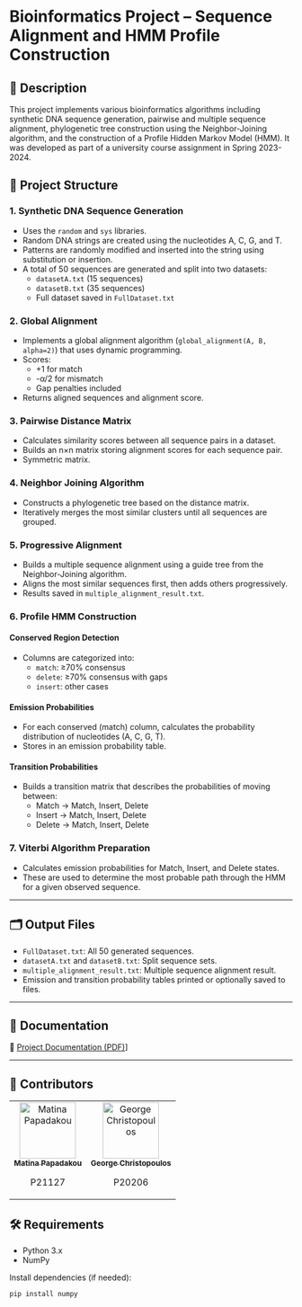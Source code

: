 # Bioinformatics Project – Sequence Alignment and HMM Profile Construction

## 📌 Description

This project implements various bioinformatics algorithms including synthetic DNA sequence generation, pairwise and multiple sequence alignment, phylogenetic tree construction using the Neighbor-Joining algorithm, and the construction of a Profile Hidden Markov Model (HMM). It was developed as part of a university course assignment in Spring 2023-2024.

## 🧬 Project Structure

### 1. **Synthetic DNA Sequence Generation**

- Uses the `random` and `sys` libraries.
- Random DNA strings are created using the nucleotides A, C, G, and T.
- Patterns are randomly modified and inserted into the string using substitution or insertion.
- A total of 50 sequences are generated and split into two datasets:
  - `datasetA.txt` (15 sequences)
  - `datasetB.txt` (35 sequences)
  - Full dataset saved in `FullDataset.txt`

### 2. **Global Alignment**

- Implements a global alignment algorithm (`global_alignment(A, B, alpha=2)`) that uses dynamic programming.
- Scores:
  - +1 for match
  - -α/2 for mismatch
  - Gap penalties included
- Returns aligned sequences and alignment score.

### 3. **Pairwise Distance Matrix**

- Calculates similarity scores between all sequence pairs in a dataset.
- Builds an n×n matrix storing alignment scores for each sequence pair.
- Symmetric matrix.

### 4. **Neighbor Joining Algorithm**

- Constructs a phylogenetic tree based on the distance matrix.
- Iteratively merges the most similar clusters until all sequences are grouped.

### 5. **Progressive Alignment**

- Builds a multiple sequence alignment using a guide tree from the Neighbor-Joining algorithm.
- Aligns the most similar sequences first, then adds others progressively.
- Results saved in `multiple_alignment_result.txt`.

### 6. **Profile HMM Construction**

#### Conserved Region Detection

- Columns are categorized into:
  - `match`: ≥70% consensus
  - `delete`: ≥70% consensus with gaps
  - `insert`: other cases

#### Emission Probabilities

- For each conserved (match) column, calculates the probability distribution of nucleotides (A, C, G, T).
- Stores in an emission probability table.

#### Transition Probabilities

- Builds a transition matrix that describes the probabilities of moving between:
  - Match → Match, Insert, Delete
  - Insert → Match, Insert, Delete
  - Delete → Match, Insert, Delete

### 7. **Viterbi Algorithm Preparation**

- Calculates emission probabilities for Match, Insert, and Delete states.
- These are used to determine the most probable path through the HMM for a given observed sequence.

---

## 🗂️ Output Files

- `FullDataset.txt`: All 50 generated sequences.
- `datasetA.txt` and `datasetB.txt`: Split sequence sets.
- `multiple_alignment_result.txt`: Multiple sequence alignment result.
- Emission and transition probability tables printed or optionally saved to files.

---

## 📄 Documentation

📘 [Project Documentation (PDF)]([https://github.com/matinapap/Bioinformatics/blob/main/bioinformatics_doc.pdf)]

---

## 👥 Contributors

<table>
  <tr>
    <td align="center">
      <a href="https://github.com/matinapap">
        <img src="https://github.com/matinapap.png" width="100px;" alt="Matina Papadakou"/><br />
        <sub><b>Matina Papadakou</b></sub>
      </a>
      <p>P21127</p>
    </td>
    <td align="center">
      <a href="https://github.com/Georgechrp">
        <img src="https://github.com/Georgechrp.png" width="100px;" alt="George Christopoulos"/><br />
        <sub><b>George Christopoulos</b></sub>
      </a>
      <p>P20206</p>
    </td>
  </tr>
</table>

## 🛠️ Requirements

- Python 3.x
- NumPy

Install dependencies (if needed):

```bash
pip install numpy
